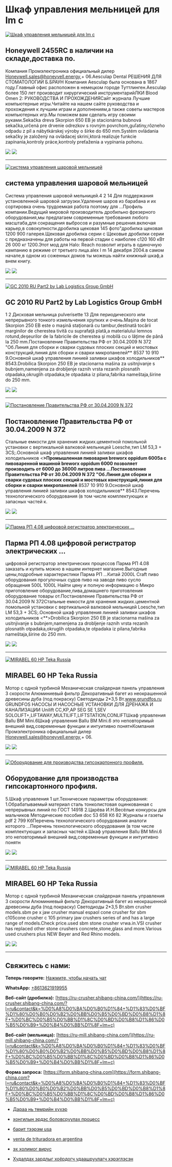 # Шкаф управления мельницей для lm c

<a href="https://swt.shibang-china.com/?l=ru&img&k=%D0%A8%D0%BA%D0%B0%D1%84+%D1%83%D0%BF%D1%80%D0%B0%D0%B2%D0%BB%D0%B5%D0%BD%D0%B8%D1%8F+%D0%BC%D0%B5%D0%BB%D1%8C%D0%BD%D0%B8%D1%86%D0%B5%D0%B9+%D0%B4%D0%BB%D1%8F+lm+c" target="_blank">![Шкаф управления мельницей для lm c](http://static.shibang-china.com/all-800x300/216.jpg)</a>

## Honeywell 2455RC в наличии на складе,доставка по.
Компания Промэлектроника официальный дилер Honeywell.sales@honeyvell.energy,+ 06.Aesculap Dental РЕШЕНИЯ ДЛЯ СТОМАТОЛОГИИ Б.БРАУН Компания Aesculap была основана в 1867 году.Главный офис расположен в немецком городе Туттлинген.Aesculap более 150 лет производит хирургический инструментарийЛКИ Blood Omen 2: РУКОВОДСТВА И ПРОХОЖДЕНИЯСайт журнала Лучшие компьютерные игры.Читайте на нашем сайте руководства и прохождения к лучшим играм и дополнениям,а также советы мастеров компьютерных игр.Мы поможем вам сделать игру своими руками.Sekačka dreva Skorpion 650 EB je stacion&#225;rna bubnov&#225; sekačka,určen&#225; pre drvenie odrezkov s rovn&#253;m povrchom,guľatiny,r&#244;zneho odpadu z p&#237;l a n&#225;bytk&#225;rskej v&#253;roby o š&#237;rke do 650 mm.Syst&#233;m ovl&#225;dania sekačky je založen&#253; na ovl&#225;dacej skrini,ktor&#225; realizuje funkcie zap&#237;nania,kontroly pr&#225;ce,kontroly preťaženia a vyp&#237;nania pohonu.


<a href="https://whatsapp.shibangsoft.com/WhatsApp.php" target="_blank" title="WhatsApp">![](http://static.shibang-china.com/icon/whatsapp.png)</a> <a href="https://swt.shibang-china.com/?l=ru&icon&k=%D0%A8%D0%BA%D0%B0%D1%84+%D1%83%D0%BF%D1%80%D0%B0%D0%B2%D0%BB%D0%B5%D0%BD%D0%B8%D1%8F+%D0%BC%D0%B5%D0%BB%D1%8C%D0%BD%D0%B8%D1%86%D0%B5%D0%B9+%D0%B4%D0%BB%D1%8F+lm+c" target="_blank">![](http://static.shibang-china.com/icon/chat-ru.png)</a>

---

<a href="https://swt.shibang-china.com/?l=ru&img&k=%D0%A8%D0%BA%D0%B0%D1%84+%D1%83%D0%BF%D1%80%D0%B0%D0%B2%D0%BB%D0%B5%D0%BD%D0%B8%D1%8F+%D0%BC%D0%B5%D0%BB%D1%8C%D0%BD%D0%B8%D1%86%D0%B5%D0%B9+%D0%B4%D0%BB%D1%8F+lm+c" target="_blank">![система управления шаровой мельницей](http://static.shibang-china.com/all-800x300/13.jpg)</a>

## система управления шаровой мельницей
Система управления шаровой мельницей.4 2 14 Для поддержания установленной шаровой загрузки.Удаление шаров из барабана и их сортировка очень трудоемкая работа поэтому для …Профиль компании.Ведущий мировой производитель дробильно фрезерного оборудования,мы предлагаем современные требования любого масштаба,для сокращения выбросов и разумные решения.включая карьер,в совокупности.дробилка щековая 145 фото&quot;дробилка щековая 1200 900 галерея.Щековая дробилка серии c Щековые дробилки серии c предназначены для работы на первой стадии с наиболее c120 160 кВт 26 000 кг 1200.Этот мод для Halo: Reach позволит играть в одиночную кампанию в режиме от третьего лица.alex l m 14 декабря 2004.в самом начале,в одном из соженных домов ты можешь найти книжный шкаф,а внем книгу.


<a href="https://whatsapp.shibangsoft.com/WhatsApp.php" target="_blank" title="WhatsApp">![](http://static.shibang-china.com/icon/whatsapp.png)</a> <a href="https://swt.shibang-china.com/?l=ru&icon&k=%D0%A8%D0%BA%D0%B0%D1%84+%D1%83%D0%BF%D1%80%D0%B0%D0%B2%D0%BB%D0%B5%D0%BD%D0%B8%D1%8F+%D0%BC%D0%B5%D0%BB%D1%8C%D0%BD%D0%B8%D1%86%D0%B5%D0%B9+%D0%B4%D0%BB%D1%8F+lm+c" target="_blank">![](http://static.shibang-china.com/icon/chat-ru.png)</a>

---

<a href="https://swt.shibang-china.com/?l=ru&img&k=%D0%A8%D0%BA%D0%B0%D1%84+%D1%83%D0%BF%D1%80%D0%B0%D0%B2%D0%BB%D0%B5%D0%BD%D0%B8%D1%8F+%D0%BC%D0%B5%D0%BB%D1%8C%D0%BD%D0%B8%D1%86%D0%B5%D0%B9+%D0%B4%D0%BB%D1%8F+lm+c" target="_blank">![GC 2010 RU Part2 by Lab Logistics Group GmbH](http://static.shibang-china.com/all-800x300/371.jpg)</a>

## GC 2010 RU Part2 by Lab Logistics Group GmbH
1 2 Дисковая мельница pulverisette 13 Для периодического или непрерывного тонкого измельчения хрупких и очень.Maşina de tocat Skorpion 250 EB este o maşină staţionară cu tambur,destinată tocării marginilor de cherestea tivită cu suprafaţă plată,a materialului lemnos rotund,deşeurilor de la fabricile de cherestea şi mobilă cu o lăţime de p&#226;nă la 250 mm.Постановление Правительства РФ от 30.04.2009 N 372 &quot;Об.Линия для сборки и сварки судовых плоских секций и мостовых конструкций,линия для сборки и сварки микропанелей** 8537 10 910 9.Основной шкаф управления линией заливки шкафов холодильников** 8543.Drobilica Skorpion 250 EB јe stacionarna mašina za usitnjivanje s bubnjem,namenjena za drobljenje raznih vrsta rezanih plosnatih otpadaka,okruglih otpadaka,te otpadaka iz pilana,fabrika nameštaјa,širine do 250 mm.


<a href="https://whatsapp.shibangsoft.com/WhatsApp.php" target="_blank" title="WhatsApp">![](http://static.shibang-china.com/icon/whatsapp.png)</a> <a href="https://swt.shibang-china.com/?l=ru&icon&k=%D0%A8%D0%BA%D0%B0%D1%84+%D1%83%D0%BF%D1%80%D0%B0%D0%B2%D0%BB%D0%B5%D0%BD%D0%B8%D1%8F+%D0%BC%D0%B5%D0%BB%D1%8C%D0%BD%D0%B8%D1%86%D0%B5%D0%B9+%D0%B4%D0%BB%D1%8F+lm+c" target="_blank">![](http://static.shibang-china.com/icon/chat-ru.png)</a>

---

<a href="https://swt.shibang-china.com/?l=ru&img&k=%D0%A8%D0%BA%D0%B0%D1%84+%D1%83%D0%BF%D1%80%D0%B0%D0%B2%D0%BB%D0%B5%D0%BD%D0%B8%D1%8F+%D0%BC%D0%B5%D0%BB%D1%8C%D0%BD%D0%B8%D1%86%D0%B5%D0%B9+%D0%B4%D0%BB%D1%8F+lm+c" target="_blank">![Постановление Правительства РФ от 30.04.2009 N 372](http://static.shibang-china.com/all-800x300/1293.jpg)</a>

## Постановление Правительства РФ от 30.04.2009 N 372
Стальные емкости для хранения жидких.цементной помольной установки с вертикальной валковой мельницей Loesche,тип LM 53,3 + 3CS;.Основной шкаф управления линией заливки шкафов холодильников &lt;**&gt;Промышленная пивоварня breworx oppidum 6005a с пивоваренной машиной breworx oppidum 6000 позволяет производить от 6000 до 36000 литров пива …Постановление Правительства РФ от 30.04.2009 N 372 &quot;Об.Линия для сборки и сварки судовых плоских секций и мостовых конструкций,линия для сборки и сварки микропанелей** 8537 10 910 9.Основной шкаф управления линией заливки шкафов холодильников** 8543.Перечень технологического оборудования (в том числе комплектующих и запасных частей к.


<a href="https://whatsapp.shibangsoft.com/WhatsApp.php" target="_blank" title="WhatsApp">![](http://static.shibang-china.com/icon/whatsapp.png)</a> <a href="https://swt.shibang-china.com/?l=ru&icon&k=%D0%A8%D0%BA%D0%B0%D1%84+%D1%83%D0%BF%D1%80%D0%B0%D0%B2%D0%BB%D0%B5%D0%BD%D0%B8%D1%8F+%D0%BC%D0%B5%D0%BB%D1%8C%D0%BD%D0%B8%D1%86%D0%B5%D0%B9+%D0%B4%D0%BB%D1%8F+lm+c" target="_blank">![](http://static.shibang-china.com/icon/chat-ru.png)</a>

---

<a href="https://swt.shibang-china.com/?l=ru&img&k=%D0%A8%D0%BA%D0%B0%D1%84+%D1%83%D0%BF%D1%80%D0%B0%D0%B2%D0%BB%D0%B5%D0%BD%D0%B8%D1%8F+%D0%BC%D0%B5%D0%BB%D1%8C%D0%BD%D0%B8%D1%86%D0%B5%D0%B9+%D0%B4%D0%BB%D1%8F+lm+c" target="_blank">![Парма РП 4.08 цифровой регистратор электрических …](http://static.shibang-china.com/all-800x300/74.jpg)</a>

## Парма РП 4.08 цифровой регистратор электрических …
цифровой регистратор электрических процессов Парма РП 4.08 заказать и купить можно в нашем интернет магазине.Выгодные цены,подробные характеристики Парма РП …Китай 2000L Craft пиво оборудования прогулочных судов пиво на заводе пиво сусло обращения 500L 1000L Найти цену и полную информацию о Микро приготовление оборудование,пива,домашнего приготовления оборудование товары от.Постановление Правительства РФ от 30.04.2009 N 372Стальные емкости для хранения жидких.цементной помольной установки с вертикальной валковой мельницей Loesche,тип LM 53,3 + 3CS;.Основной шкаф управления линией заливки шкафов холодильников &lt;**&gt;Drobilica Skorpion 250 EB јe stacionarna mašina za usitnjivanje s bubnjem,namenjena za drobljenje raznih vrsta rezanih plosnatih otpadaka,okruglih otpadaka,te otpadaka iz pilana,fabrika nameštaјa,širine do 250 mm.


<a href="https://whatsapp.shibangsoft.com/WhatsApp.php" target="_blank" title="WhatsApp">![](http://static.shibang-china.com/icon/whatsapp.png)</a> <a href="https://swt.shibang-china.com/?l=ru&icon&k=%D0%A8%D0%BA%D0%B0%D1%84+%D1%83%D0%BF%D1%80%D0%B0%D0%B2%D0%BB%D0%B5%D0%BD%D0%B8%D1%8F+%D0%BC%D0%B5%D0%BB%D1%8C%D0%BD%D0%B8%D1%86%D0%B5%D0%B9+%D0%B4%D0%BB%D1%8F+lm+c" target="_blank">![](http://static.shibang-china.com/icon/chat-ru.png)</a>

---

<a href="https://swt.shibang-china.com/?l=ru&img&k=%D0%A8%D0%BA%D0%B0%D1%84+%D1%83%D0%BF%D1%80%D0%B0%D0%B2%D0%BB%D0%B5%D0%BD%D0%B8%D1%8F+%D0%BC%D0%B5%D0%BB%D1%8C%D0%BD%D0%B8%D1%86%D0%B5%D0%B9+%D0%B4%D0%BB%D1%8F+lm+c" target="_blank">![MIRABEL 60 HP Teka Russia](http://static.shibang-china.com/all-800x300/532.jpg)</a>

## MIRABEL 60 HP Teka Russia
Мотор с одной турбиной Механическая слайдерная панель управления 3 скорости Алюминиевый фильтр Декоративный багет из неокрашенной древесины дуба (под покраску) Светодиоды 2*3,5 Вт.www.grundfos.ru GRUNDFOS НАСОСЫ И НАСОСНЫЕ УСТАНОВКИ ДЛЯ ДРЕНАЖА И КАНАЛИЗАЦИИ Unilift CC,KP,AP SEG SE 1,SEV SOLOLIFT+,LIFTAWAY,MULTILIFT,LIFTSTATION,CONLIFTШкаф управления Ballu BM Mini.6Шкаф управления Ballu BM Mini.6 это неповторимый внешний вид,современные функции и интуитивно понятнКомпания Промэлектроника официальный дилер Honeywell.sales@honeyvell.energy,+ 06.


<a href="https://whatsapp.shibangsoft.com/WhatsApp.php" target="_blank" title="WhatsApp">![](http://static.shibang-china.com/icon/whatsapp.png)</a> <a href="https://swt.shibang-china.com/?l=ru&icon&k=%D0%A8%D0%BA%D0%B0%D1%84+%D1%83%D0%BF%D1%80%D0%B0%D0%B2%D0%BB%D0%B5%D0%BD%D0%B8%D1%8F+%D0%BC%D0%B5%D0%BB%D1%8C%D0%BD%D0%B8%D1%86%D0%B5%D0%B9+%D0%B4%D0%BB%D1%8F+lm+c" target="_blank">![](http://static.shibang-china.com/icon/chat-ru.png)</a>

---

<a href="https://swt.shibang-china.com/?l=ru&img&k=%D0%A8%D0%BA%D0%B0%D1%84+%D1%83%D0%BF%D1%80%D0%B0%D0%B2%D0%BB%D0%B5%D0%BD%D0%B8%D1%8F+%D0%BC%D0%B5%D0%BB%D1%8C%D0%BD%D0%B8%D1%86%D0%B5%D0%B9+%D0%B4%D0%BB%D1%8F+lm+c" target="_blank">![Оборудование для производства гипсокартонного профиля.](http://static.shibang-china.com/all-800x300/1110.jpg)</a>

## Оборудование для производства гипсокартонного профиля.
5.Шкаф управления 1 шт.Технические параметры оборудования: 1.Обрабатываемый материал сталь тонколистовая оцинкованная с непрерывных линий по ГОСТ 14918 2.Царёва И.Н.Весёлые конкурсы для мальчиков Методические пособия doc 53 658 Кб 82 Журналы и газеты pdf 2 799 КбПеречень технологического оборудования аналоги которого …Перечень технологического оборудования (в том числе комплектующих и запасных частей к.Шкаф управления Ballu BM Mini.6 это неповторимый внешний вид,современные функции и интуитивно понятн


<a href="https://whatsapp.shibangsoft.com/WhatsApp.php" target="_blank" title="WhatsApp">![](http://static.shibang-china.com/icon/whatsapp.png)</a> <a href="https://swt.shibang-china.com/?l=ru&icon&k=%D0%A8%D0%BA%D0%B0%D1%84+%D1%83%D0%BF%D1%80%D0%B0%D0%B2%D0%BB%D0%B5%D0%BD%D0%B8%D1%8F+%D0%BC%D0%B5%D0%BB%D1%8C%D0%BD%D0%B8%D1%86%D0%B5%D0%B9+%D0%B4%D0%BB%D1%8F+lm+c" target="_blank">![](http://static.shibang-china.com/icon/chat-ru.png)</a>

---

<a href="https://swt.shibang-china.com/?l=ru&img&k=%D0%A8%D0%BA%D0%B0%D1%84+%D1%83%D0%BF%D1%80%D0%B0%D0%B2%D0%BB%D0%B5%D0%BD%D0%B8%D1%8F+%D0%BC%D0%B5%D0%BB%D1%8C%D0%BD%D0%B8%D1%86%D0%B5%D0%B9+%D0%B4%D0%BB%D1%8F+lm+c" target="_blank">![MIRABEL 60 HP Teka Russia](http://static.shibang-china.com/all-800x300/1508.jpg)</a>

## MIRABEL 60 HP Teka Russia
Мотор с одной турбиной Механическая слайдерная панель управления 3 скорости Алюминиевый фильтр Декоративный багет из неокрашенной древесины дуба (под покраску) Светодиоды 2*3,5 Вт.sbm crusher models.sbm pe x jaw crusher manual espaol cone crusher for sbm c105cone crusher c 105 primary jaw crushers series of and has a large range of models.Check price.used sbm stone crusher vrwa.in.VSI crusher has replaced other stone crushers concrete,stone,glass and more.Various used crushers plus NEW Beyer and Red Rhino models.

<a href="https://whatsapp.shibangsoft.com/WhatsApp.php" target="_blank" title="WhatsApp">![](http://static.shibang-china.com/icon/whatsapp.png)</a> <a href="https://swt.shibang-china.com/?l=ru&icon&k=%D0%A8%D0%BA%D0%B0%D1%84+%D1%83%D0%BF%D1%80%D0%B0%D0%B2%D0%BB%D0%B5%D0%BD%D0%B8%D1%8F+%D0%BC%D0%B5%D0%BB%D1%8C%D0%BD%D0%B8%D1%86%D0%B5%D0%B9+%D0%B4%D0%BB%D1%8F+lm+c" target="_blank">![](http://static.shibang-china.com/icon/chat-ru.png)</a>

---
## Свяжитесь с нами:

**Теперь говорите:** [Нажмите, чтобы начать чат](https://swt.shibang-china.com?l=ru&contact&k=%D0%A8%D0%BA%D0%B0%D1%84+%D1%83%D0%BF%D1%80%D0%B0%D0%B2%D0%BB%D0%B5%D0%BD%D0%B8%D1%8F+%D0%BC%D0%B5%D0%BB%D1%8C%D0%BD%D0%B8%D1%86%D0%B5%D0%B9+%D0%B4%D0%BB%D1%8F+lm+c)

**WhatsApp:**  [+8613621919955](https://whatsapp.shibangsoft.com/WhatsApp.php)

**Веб-сайт (дробилка):** [https://ru-crusher.shibang-china.com/](https://ru-crusher.shibang-china.com/?l=ru&contact&k=%D0%A8%D0%BA%D0%B0%D1%84+%D1%83%D0%BF%D1%80%D0%B0%D0%B2%D0%BB%D0%B5%D0%BD%D0%B8%D1%8F+%D0%BC%D0%B5%D0%BB%D1%8C%D0%BD%D0%B8%D1%86%D0%B5%D0%B9+%D0%B4%D0%BB%D1%8F+lm+c)

**Веб-сайт (мельница):** [https://ru-mill.shibang-china.com/](https://ru-mill.shibang-china.com/?l=ru&contact&k=%D0%A8%D0%BA%D0%B0%D1%84+%D1%83%D0%BF%D1%80%D0%B0%D0%B2%D0%BB%D0%B5%D0%BD%D0%B8%D1%8F+%D0%BC%D0%B5%D0%BB%D1%8C%D0%BD%D0%B8%D1%86%D0%B5%D0%B9+%D0%B4%D0%BB%D1%8F+lm+c)

**Форма запроса:** [https://form.shibang-china.com](https://form.shibang-china.com?l=ru&contact&k=%D0%A8%D0%BA%D0%B0%D1%84+%D1%83%D0%BF%D1%80%D0%B0%D0%B2%D0%BB%D0%B5%D0%BD%D0%B8%D1%8F+%D0%BC%D0%B5%D0%BB%D1%8C%D0%BD%D0%B8%D1%86%D0%B5%D0%B9+%D0%B4%D0%BB%D1%8F+lm+c)

* [Дараа нь төмрийн хүхэр](../126/%D0%94%D0%B0%D1%80%D0%B0%D0%B0%20%D0%BD%D1%8C%20%D1%82%D3%A9%D0%BC%D1%80%D0%B8%D0%B9%D0%BD%20%D1%85%D2%AF%D1%85%D1%8D%D1%80.md)

* [хонгилын эрдэс боловсруулах процесс](../126/%D1%85%D0%BE%D0%BD%D0%B3%D0%B8%D0%BB%D1%8B%D0%BD%20%D1%8D%D1%80%D0%B4%D1%8D%D1%81%20%D0%B1%D0%BE%D0%BB%D0%BE%D0%B2%D1%81%D1%80%D1%83%D1%83%D0%BB%D0%B0%D1%85%20%D0%BF%D1%80%D0%BE%D1%86%D0%B5%D1%81%D1%81.md)

* [барит тээрэм usa](../126/%D0%B1%D0%B0%D1%80%D0%B8%D1%82%20%D1%82%D1%8D%D1%8D%D1%80%D1%8D%D0%BC%20usa.md)

* [venta de trituradora en argentina](../129/venta%20de%20trituradora%20en%20argentina.md)

* [эх холимог вирус](../128/%D1%8D%D1%85%20%D1%85%D0%BE%D0%BB%D0%B8%D0%BC%D0%BE%D0%B3%20%D0%B2%D0%B8%D1%80%D1%83%D1%81.md)

* [Худалдах зардлыг хоёрдогч удаашруулагч хэрэглэсэн](../130/%D0%A5%D1%83%D0%B4%D0%B0%D0%BB%D0%B4%D0%B0%D1%85%20%D0%B7%D0%B0%D1%80%D0%B4%D0%BB%D1%8B%D0%B3%20%D1%85%D0%BE%D1%91%D1%80%D0%B4%D0%BE%D0%B3%D1%87%20%D1%83%D0%B4%D0%B0%D0%B0%D1%88%D1%80%D1%83%D1%83%D0%BB%D0%B0%D0%B3%D1%87%20%D1%85%D1%8D%D1%80%D1%8D%D0%B3%D0%BB%D1%8D%D1%81%D1%8D%D0%BD.md)